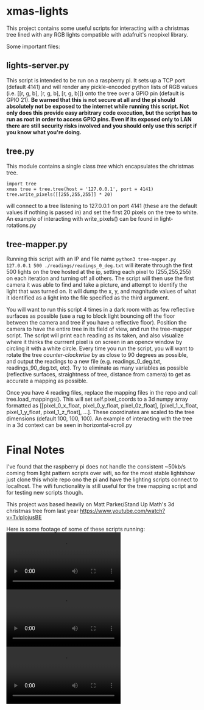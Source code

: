 # xmas-lights

This project contains some useful scripts for interacting with a christmas tree lined with any RGB lights compatible with adafruit's neopixel library.

Some important files:

## lights-server.py

This script is intended to be run on a raspberry pi. It sets up a TCP port (default 4141) and will render any pickle-encoded python lists of RGB values (i.e. \[\[r, g, b\], \[r, g, b\], \[r, g, b\]\]) onto the tree over a GPIO pin (default is GPIO 21). **Be warned that this is not secure at all and the pi should absolutely not be exposed to the internet while running this script. Not only does this provide easy arbitrary code execution, but the script has to run as root in order to access GPIO pins. Even if its exposed only to LAN there are still security risks involved and you should only use this script if you know what you're doing.**

## tree.py

This module contains a single class *tree* which encapsulates the christmas tree.
```
import tree
xmas tree = tree.tree(host = '127.0.0.1', port = 4141)
tree.write_pixels([[255,255,255]] * 20)
```
will connect to a tree listening to 127.0.0.1 on port 4141 (these are the default values if nothing is passed in) and set the first 20 pixels on the tree to white.
An example of interacting with write_pixels() can be found in light-rotations.py

## tree-mapper.py

Running this script with an IP and file name `python3 tree-mapper.py 127.0.0.1 500 ./readings/readings_0_deg.txt` will iterate through the first 500 lights on the tree hosted at the ip, setting each pixel to (255,255,255) on each iteration and turning off all others. The script will then use the first camera it was able to find and take a picture, and attempt to identify the light that was turned on. It will dump the x, y, and magnitude values of what it identified as a light into the file specified as the third argument.

You will want to run this script 4 times in a dark room with as few reflective surfaces as possible (use a rug to block light bouncing off the floor between the camera and tree if you have a reflective floor). Position the camera to have the entire tree in its field of view, and run the tree-mapper script. The script will print each reading as its taken, and also visualize where it thinks the currrent pixel is on screen in an opencv window by circling it with a white circle. Every time you run the script, you will want to rotate the tree *counter-clockwise* by as close to 90 degrees as possible, and output the readings to a new file (e.g. readings_0_deg.txt, readings_90_deg.txt, etc). Try to eliminate as many variables as possible (reflective surfaces, straightness of tree, distance from camera) to get as accurate a mapping as possible.

Once you have 4 reading files, replace the mapping files in the repo and call tree.load_mappings(). This will set self.pixel_coords to a 3d numpy array formatted as [[pixel_0_x_float, pixel_0_y_float, pixel_0z_float], [pixel_1_x_float, pixel_1_y_float, pixel_1_z_float], ...]. These coordinates are scaled to the tree dimensions (default 100, 100, 100). An example of interacting with the tree in a 3d context can be seen in horizontal-scroll.py

# Final Notes

I've found that the raspberry pi does not handle the consistent ~50kb/s coming from light pattern scripts over wifi, so for the most stable lightshow just clone this whole repo ono the pi and have the lighting scripts connect to localhost. The wifi functionality is still useful for the tree mapping script and for testing new scripts though.

This project was based heavily on Matt Parker/Stand Up Math's 3d christmas tree from last year https://www.youtube.com/watch?v=TvlpIojusBE

Here is some footage of some of these scripts running:
![horizontalscroll.py](https://i.imgur.com/IQDG38c.mp4)
![ripples.py](https://i.imgur.com/CXOXC1m.mp4)
![fireplace.py](https://i.imgur.com/Mz7RM6G.mp4)
